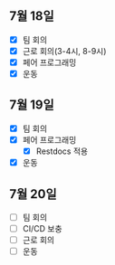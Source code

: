 ## 7월 18일

- [x] 팀 회의
- [x] 근로 회의(3-4시, 8-9시)
- [x] 페어 프로그래밍
- [x] 운동

## 7월 19일

- [x] 팀 회의
- [x] 페어 프로그래밍
    - [X] Restdocs 적용
- [X] 운동

## 7월 20일

- [ ] 팀 회의
- [ ] CI/CD 보충
- [ ] 근로 회의
- [ ] 운동
